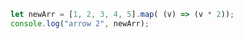 ```javaScript
let newArr = [1, 2, 3, 4, 5].map( (v) => (v * 2));
console.log("arrow 2", newArr);
```
